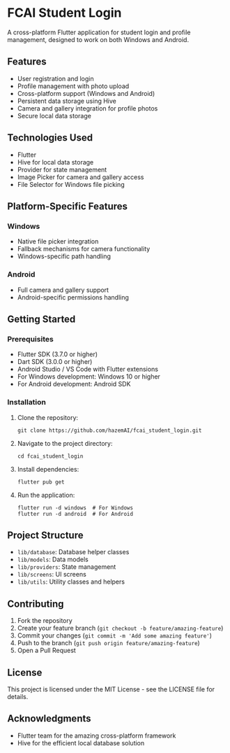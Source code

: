 # FCAI Student Login

A cross-platform Flutter application for student login and profile management, designed to work on both Windows and Android.

## Features

- User registration and login
- Profile management with photo upload
- Cross-platform support (Windows and Android)
- Persistent data storage using Hive
- Camera and gallery integration for profile photos
- Secure local data storage

## Technologies Used

- Flutter
- Hive for local data storage
- Provider for state management
- Image Picker for camera and gallery access
- File Selector for Windows file picking

## Platform-Specific Features

### Windows
- Native file picker integration
- Fallback mechanisms for camera functionality
- Windows-specific path handling

### Android
- Full camera and gallery support
- Android-specific permissions handling

## Getting Started

### Prerequisites

- Flutter SDK (3.7.0 or higher)
- Dart SDK (3.0.0 or higher)
- Android Studio / VS Code with Flutter extensions
- For Windows development: Windows 10 or higher
- For Android development: Android SDK

### Installation

1. Clone the repository:
   ```
   git clone https://github.com/hazemAI/fcai_student_login.git
   ```

2. Navigate to the project directory:
   ```
   cd fcai_student_login
   ```

3. Install dependencies:
   ```
   flutter pub get
   ```

4. Run the application:
   ```
   flutter run -d windows  # For Windows
   flutter run -d android  # For Android
   ```

## Project Structure

- `lib/database`: Database helper classes
- `lib/models`: Data models
- `lib/providers`: State management
- `lib/screens`: UI screens
- `lib/utils`: Utility classes and helpers

## Contributing

1. Fork the repository
2. Create your feature branch (`git checkout -b feature/amazing-feature`)
3. Commit your changes (`git commit -m 'Add some amazing feature'`)
4. Push to the branch (`git push origin feature/amazing-feature`)
5. Open a Pull Request

## License

This project is licensed under the MIT License - see the LICENSE file for details.

## Acknowledgments

- Flutter team for the amazing cross-platform framework
- Hive for the efficient local database solution
